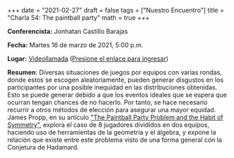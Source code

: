 +++
date      = "2021-02-27"
draft     = false
tags      = ["Nuestro Encuentro"]
title     = "Charla 54: The paintball party"
math      = true
+++

**Conferencista:** Jonhatan Castillo Barajas

**Fecha:** Martes 16 de marzo de 2021, 5:00 p.m.

**Lugar:** [Videollamada](https://meet.google.com/izy-pzig-pbf)  ([Presione el enlace para ingresar](https://meet.google.com/izy-pzig-pbf))

**Resumen**: Diversas situaciones de juegos por equipos con varias rondas, donde estos se escogen aleatoriamente, pueden generar disgustos en los participantes por una posible inequidad en las distribuciones obtenidas. Esto se puede generar debido a que los eventos ideales que se espera que ocurran tengan chances de no hacerlo. Por tanto, se hace necesario recurrir a otros métodos de elección para asegurar una mayor equidad. James Propp, en su artículo ["The Paintball Party Problem and the Habit of Symmetry"](https://www.maa.org/sites/default/files/pdf/Mathhorizons/pdfs/PaintballParty_MH_Nov17.pdf), explora el caso de 8 jugadores divididos en dos equipos, haciendo uso de herramientas de la geometría y el álgebra, y expone la relación que existe entre este problema visto de una forma general con la Conjetura de Hadamard.
